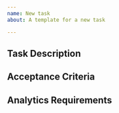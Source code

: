```yaml
---
name: New task
about: A template for a new task

---
```


## Task Description



## Acceptance Criteria



## Analytics Requirements
